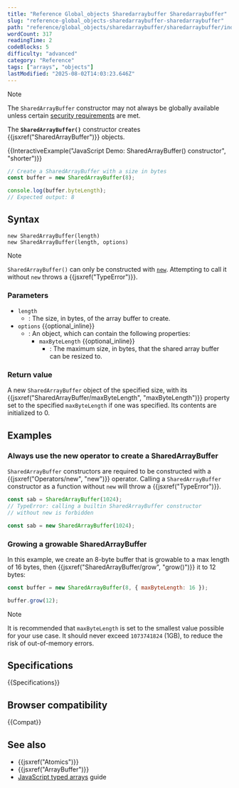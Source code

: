 ```yaml
---
title: "Reference Global_objects Sharedarraybuffer Sharedarraybuffer"
slug: "reference-global_objects-sharedarraybuffer-sharedarraybuffer"
path: "reference/global_objects/sharedarraybuffer/sharedarraybuffer/index.md"
wordCount: 317
readingTime: 2
codeBlocks: 5
difficulty: "advanced"
category: "Reference"
tags: ["arrays", "objects"]
lastModified: "2025-08-02T14:03:23.646Z"
---
```



> [!NOTE]
> The `SharedArrayBuffer` constructor may not always be globally available unless certain [security requirements](/en-US/docs/Web/JavaScript/Reference/Global_Objects/SharedArrayBuffer#security_requirements) are met.

The **`SharedArrayBuffer()`** constructor creates {{jsxref("SharedArrayBuffer")}} objects.

{{InteractiveExample("JavaScript Demo: SharedArrayBuffer() constructor", "shorter")}}

```js interactive-example
// Create a SharedArrayBuffer with a size in bytes
const buffer = new SharedArrayBuffer(8);

console.log(buffer.byteLength);
// Expected output: 8
```

## Syntax

```js-nolint
new SharedArrayBuffer(length)
new SharedArrayBuffer(length, options)
```

> [!NOTE]
> `SharedArrayBuffer()` can only be constructed with [`new`](/en-US/docs/Web/JavaScript/Reference/Operators/new). Attempting to call it without `new` throws a {{jsxref("TypeError")}}.

### Parameters

- `length`
  - : The size, in bytes, of the array buffer to create.
- `options` {{optional_inline}}
  - : An object, which can contain the following properties:
    - `maxByteLength` {{optional_inline}}
      - : The maximum size, in bytes, that the shared array buffer can be resized to.

### Return value

A new `SharedArrayBuffer` object of the specified size, with its {{jsxref("SharedArrayBuffer/maxByteLength", "maxByteLength")}} property set to the specified `maxByteLength` if one was specified. Its contents are
initialized to 0.

## Examples

### Always use the new operator to create a SharedArrayBuffer

`SharedArrayBuffer` constructors are required to be constructed with a
{{jsxref("Operators/new", "new")}} operator. Calling a `SharedArrayBuffer`
constructor as a function without `new` will throw a {{jsxref("TypeError")}}.

```js example-bad
const sab = SharedArrayBuffer(1024);
// TypeError: calling a builtin SharedArrayBuffer constructor
// without new is forbidden
```

```js example-good
const sab = new SharedArrayBuffer(1024);
```

### Growing a growable SharedArrayBuffer

In this example, we create an 8-byte buffer that is growable to a max length of 16 bytes, then {{jsxref("SharedArrayBuffer/grow", "grow()")}} it to 12 bytes:

```js
const buffer = new SharedArrayBuffer(8, { maxByteLength: 16 });

buffer.grow(12);
```

> [!NOTE]
> It is recommended that `maxByteLength` is set to the smallest value possible for your use case. It should never exceed `1073741824` (1GB), to reduce the risk of out-of-memory errors.

## Specifications

{{Specifications}}

## Browser compatibility

{{Compat}}

## See also

- {{jsxref("Atomics")}}
- {{jsxref("ArrayBuffer")}}
- [JavaScript typed arrays](/en-US/docs/Web/JavaScript/Guide/Typed_arrays) guide
